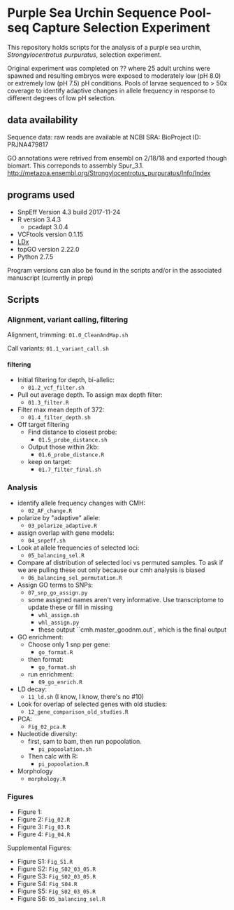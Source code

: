 # Purple Sea Urchin Sequence Pool-seq Capture Selection Experiment

This repository holds scripts for the analysis of a purple sea urchin, *Strongylocentrotus purpuratus*, selection experiment.

Original experiment was completed on ?? where 25 adult urchins were spawned and resulting embryos were exposed to moderately low (pH 8.0) or extremely low (pH 7.5) pH conditions. Pools of larvae sequenced to > 50x coverage to identify adaptive changes in allele frequency in response to different degrees of low pH selection.

## data availability

Sequence data: raw reads are available at NCBI SRA: BioProject ID: PRJNA479817

GO annotations were retrived from ensembl on 2/18/18 and exported though biomart. This correponds to assembly Spur_3.1. http://metazoa.ensembl.org/Strongylocentrotus_purpuratus/Info/Index


## programs used

- SnpEff Version 4.3 build 2017-11-24
- R version 3.4.3
    + pcadapt 3.0.4
- VCFtools version 0.1.15
- [LDx](https://sourceforge.net/p/ldx/wiki/Home/)
- topGO version 2.22.0 
- Python 2.7.5

Program versions can also be found in the scripts and/or in the associated manuscript (currently in prep)

## Scripts

### Alignment, variant calling, filtering

Alignment, trimming: `01.0_CleanAndMap.sh`  

Call variants: `01.1_variant_call.sh`

#### filtering

- Initial filtering for depth, bi-allelic: 
    - `01.2_vcf_filter.sh`
- Pull out average depth. To assign max depth filter: 
    - `01.3_filter.R`
- Filter max mean depth of 372: 
    - `01.4_filter_depth.sh`
- Off target filtering
    - Find distance to closest probe: 
        - `01.5_probe_distance.sh`
    - Output those within 2kb: 
        - `01.6_probe_distance.R`
    - keep on target: 
        - `01.7_filter_final.sh`

### Analysis

- identify allele frequency changes with CMH: 
    - `02_AF_change.R`
- polarize by "adaptive" allele: 
    - `03_polarize_adaptive.R`
- assign overlap with gene models: 
    - `04_snpeff.sh`
- Look at allele frequencies of selected loci: 
    - `05_balancing_sel.R`
- Compare af distribution of selected loci vs permuted samples. To ask if we are pulling these out only because our cmh analysis is biased
    - `06_balancing_sel_permutation.R`
- Assign GO terms to SNPs: 
    - `07_snp_go_assign.py`
    - some assigned names aren't very informative. Use transcriptome to update these or fill in missing
        - `whl_assign.sh`
        - `whl_assign.py`
        - these output ``cmh.master_goodnm.out`, which is the final output
- GO enrichment: 
    - Choose only 1 snp per gene: 
        - `go_format.R`
    - then format: 
        - `go_format.sh`
    - run enrichment: 
        - `09_go_enrich.R`
- LD decay: 
    - `11_ld.sh` (I know, I know, there's no #10)
- Look for overlap of selected genes with old studies: 
    - `12_gene_comparison_old_studies.R`
- PCA: 
    - `Fig_02_pca.R`
- Nucleotide diversity: 
    - first, sam to bam, then run popoolation. 
        - `pi_popoolation.sh`
    - Then calc with R: 
        - `pi_popoolation.R`
- Morphology
    - `morphology.R`


### Figures

- Figure 1: 
- Figure 2: `Fig_02.R`
- Figure 3: `Fig_03.R`
- Figure 4: `Fig_04.R`

Supplemental Figures:
- Figure S1: `Fig_S1.R`
- Figure S2: `Fig_S02_03_05.R`
- Figure S3: `Fig_S02_03_05.R`
- Figure S4: `Fig_S04.R` 
- Figure S5: `Fig_S02_03_05.R`
- Figure S6: `05_balancing_sel.R`




